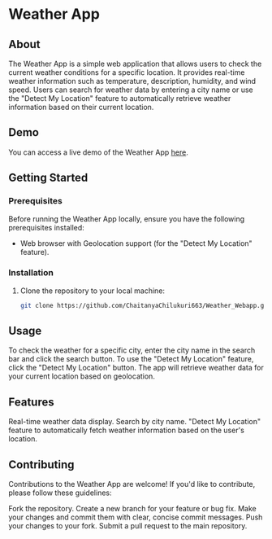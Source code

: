 # Weather App

## About

The Weather App is a simple web application that allows users to check the current weather conditions for a specific location. It provides real-time weather information such as temperature, description, humidity, and wind speed. Users can search for weather data by entering a city name or use the "Detect My Location" feature to automatically retrieve weather information based on their current location.

## Demo

You can access a live demo of the Weather App [here](https://chaitanyachilukuri663.github.io/Weather_Webapp/).

## Getting Started

### Prerequisites

Before running the Weather App locally, ensure you have the following prerequisites installed:

- Web browser with Geolocation support (for the "Detect My Location" feature).

### Installation

1. Clone the repository to your local machine:

   ```bash
   git clone https://github.com/ChaitanyaChilukuri663/Weather_Webapp.git


## Usage
To check the weather for a specific city, enter the city name in the search bar and click the search button.
To use the "Detect My Location" feature, click the "Detect My Location" button. The app will retrieve weather data for your current location based on geolocation.

## Features
Real-time weather data display.
Search by city name.
"Detect My Location" feature to automatically fetch weather information based on the user's location.

## Contributing
Contributions to the Weather App are welcome! If you'd like to contribute, please follow these guidelines:

Fork the repository.
Create a new branch for your feature or bug fix.
Make your changes and commit them with clear, concise commit messages.
Push your changes to your fork.
Submit a pull request to the main repository.
